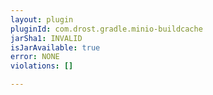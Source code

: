 ```yaml
---
layout: plugin
pluginId: com.drost.gradle.minio-buildcache
jarSha1: INVALID
isJarAvailable: true
error: NONE
violations: []

---
```

